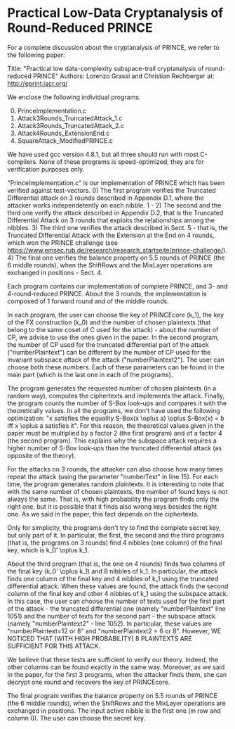 # Practical Low-Data Cryptanalysis of Round-Reduced PRINCE

For a complete discussion about the cryptanalysis of PRINCE, we refer to the following paper:

Title: "Practical low data-complexity subspace-trail cryptanalysis of round-reduced PRINCE" Authors: Lorenzo Grassi and Christian Rechberger at: http://eprint.iacr.org/

We enclose the following individual programs:

0) PrinceImplementation.c
1) Attack3Rounds_TruncatedAttack_1.c
2) Attack3Rounds_TruncatedAttack_2.c
3) Attack4Rounds_ExtensionEnd.c
4) SquareAttack_ModifiedPRINCE.c

We have used gcc version 4.8.1, but all three should run with most C-compilers.
None of these programs is speed-optimized, they are for verification purposes only.

"PrinceImplementation.c" is our implementation of PRINCE which has been verified against test-vectors.
0) The first program verifies the Truncated Differential attack on 3 rounds described in Appendix D.1, where the attacker works independetently on each nibble.
1 - 2) The second and the third one verify the attack described in Appendix D.2, that is the Truncated Differential Attack on 3 rounds that exploits the relationships among the nibbles.
3) The third one verifies the attack described in Sect. 5 - that is, the Truncated Differential Attack with the Extension at the End on 4 rounds, which won the PRINCE challenge (see https://www.emsec.rub.de/research/research_startseite/prince-challenge/).
4) The final one verifies the balance property on 5.5 rounds of PRINCE (the 6 middle rounds), when the ShiftRows and the MixLayer operations are exchanged in positions - Sect. 4.

Each program contains our implementation of complete PRINCE, and 3- and 4-round-reduced PRINCE.
About the 3 rounds, the implementation is composed of 1 forward round and of the middle rounds.

In each program, the user can choose the key of PRINCEcore (k_1), the key of the FX construction (k_0) and the number of chosen plaintexts (that belong to the same coset of C used for the attack) - about the number of CP, we advise to use the ones given in the paper. 
In the second program, the number of CP used for the truncated differential part of the attack ("numberPlaintext") can be different by the number of CP used for the invariant subspace attack of the attack ("numberPlaintext2"). The user can choose both these numbers.
Each of these parameters can be found in the main part (which is the last one in each of the programs).

The program generates the requested number of chosen plaintexts (in a random way), computes the ciphertexts and implements the attack.
Finally, the program counts the number of S-Box look-ups and compares it with the theoretically values.
In all the programs, we don't have used the following optimization:
"x satisfies the equality S-Box(x \oplus a) \oplus S-Box(x) = b iff x \oplus a satisfies it".
For this reason, the theoretical values given in the paper must be multiplied by a factor 2 (the first program) and of a factor 4
(the second program). This explains why the subspace attack requires a higher number of S-Box look-ups than the truncated differential attack (as opposite of the theory).

For the attacks on 3 rounds, the attacker can also choose how many times repeat the attack (using the parameter "numberTest" in
line 15).
For each time, the program generates random plaintexts. It is interesting to note that with the same number of chosen plaintexts,
the number of found keys is not always the same. That is, with high probability the program finds only the right one, but it is possible that it finds also wrong keys besides the right one. As we said in the paper, this fact depends on the ciphertexts.

Only for simplicity, the programs don't try to find the complete secret key, but only part of it.
In particular, the first, the second and the third programs (that is, the programs on 3 rounds) find 4 nibbles (one column) of the final key, which is k_0' \oplus k_1.

About the third program (that is, the one on 4 rounds) finds two columns of the final key (k_0' \oplus k_1) and 8 nibbles of k_1.
In particular, the attack finds one column of the final key and 4 nibbles of k_1 using the truncated differential attack.
When these values are found, the attack finds the second column of the final key and other 4 nibbles of k_1 using the subspace attack.
In this case, the user can choose the number of texts used for the first part of the attack - the truncated differential one (namely "numberPlaintext"  line 1051) and the number of texts for the second part - the subspace attack (namely "numberPlaintext2" - line 1052). In particular, these values are "numberPlaintext=12 or 8" and "numberPlaintext2 = 6 or 8".
However, WE NOTICED THAT (WITH HIGH PROBABILITY) 8 PLAINTEXTS ARE SUFFICIENT FOR THIS ATTACK.

We believe that these tests are sufficient to verify our theory. Indeed, the other columns can be found exactly in the same way.
Moreover, as we said in the paper, for the first 3 programs, when the attacker finds them, she can decrypt one round and recovers the key of PRINCEcore. 

The final program verifies the balance property on 5.5 rounds of PRINCE (the 6 middle rounds), when the ShiftRows and the MixLayer operations are exchanged in positions.
The input active nibble is the first one (in row and column 0). The user can choose the secret key.



